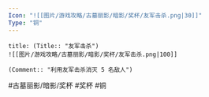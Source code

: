 ```yaml
---
Icon: "![[图片/游戏攻略/古墓丽影/暗影/奖杯/友军击杀.png|30]]"
Type: "铜"
---
```

```ad-common-bronze-trophy
title: (Title:: "友军击杀")
![[图片/游戏攻略/古墓丽影/暗影/奖杯/友军击杀.png|100]]

(Comment:: "利用友军击杀消灭 5 名敌人")
```

#古墓丽影/暗影/奖杯 #奖杯 #铜
